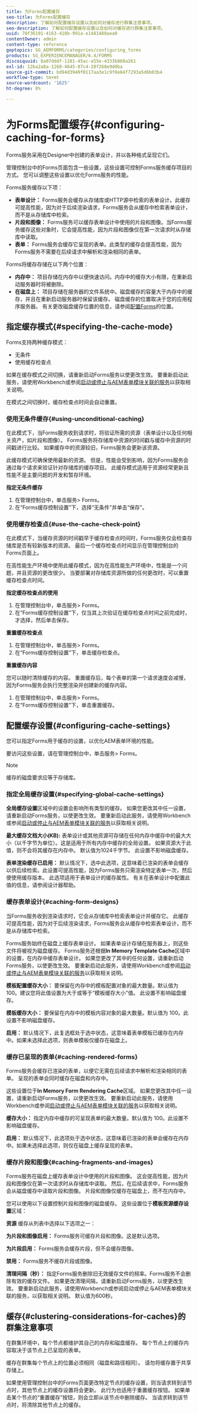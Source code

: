 ```yaml
---
title: 为Forms配置缓存
seo-title: 为Forms配置缓存
description: 了解如何配置缓存设置以及如何对缓存进行群集注意事项。
seo-description: 了解如何配置缓存设置以及如何对缓存进行群集注意事项。
uuid: 70f36191-4163-410b-991a-e1481488aea0
contentOwner: admin
content-type: reference
geptopics: SG_AEMFORMS/categories/configuring_forms
products: SG_EXPERIENCEMANAGER/6.4/FORMS
discoiquuid: 8a07dddf-1281-45ac-a55e-4333b860a261
exl-id: 12ba2a8a-1260-4645-87c4-28f268e9d0ba
source-git-commit: bd94d3949f0117aa3e1c9f0e84f7293a5d6b03b4
workflow-type: tm+mt
source-wordcount: '1625'
ht-degree: 0%

---
```


# 为Forms配置缓存{#configuring-caching-for-forms}

Forms服务采用在Designer中创建的表单设计，并以各种格式呈现它们。

管理控制台中的Forms页面包含一些设置，这些设置可控制Forms服务缓存项目的方式。 您可以调整这些设置以优化Forms服务的性能。

Forms服务缓存以下项：

* **表单设计：** Forms服务会缓存从存储库或HTTP源中检索的表单设计。此缓存可提高性能，因为对于后续渲染请求，Forms服务会从缓存中检索表单设计，而不是从存储库中检索。
* **片段和图像：** Forms服务可以缓存表单设计中使用的片段和图像。当Forms服务缓存这些对象时，它会提高性能，因为片段和图像仅在第一次请求时从存储库中读取。
* **表单：** Forms服务会缓存它呈现的表单。此类型的缓存会提高性能，因为Forms服务不需要在后续请求中解析和渲染相同的表单。

Forms将缓存存储在以下两个位置：

* **内存中：** 项目存储在内存中以便快速访问。内存中的缓存大小有限，在重新启动服务器时将被删除。
* **在磁盘上：** 项目存储在服务器的文件系统中。磁盘缓存的容量大于内存中的缓存，并且在重新启动服务器时保留该缓存。 磁盘缓存的位置取决于您的应用程序服务器。 有关更改磁盘缓存位置的信息，请参阅[配置Forms](/help/forms/using/admin-help/configuring-locations-forms.md#configuring-locations-for-forms)的位置。

## 指定缓存模式{#specifying-the-cache-mode}

Forms支持两种缓存模式：

* 无条件
* 使用缓存检查点

如果在缓存模式之间切换，请重新启动Forms服务以使更改生效。 要重新启动此服务，请使用Workbench或参阅[启动或停止与AEM表单模块关联的服务](/help/forms/using/admin-help/starting-stopping-services.md#start-or-stop-the-services-associated-with-aem-forms-modules)以获取相关说明。

在模式之间切换时，缓存检查点时间会自动重置。

### 使用无条件缓存{#using-unconditional-caching}

在此模式下，当Forms服务收到请求时，将验证所需的资源（表单设计以及任何相关资产，如片段和图像）。 Forms服务将存储库中资源的时间戳与缓存中资源的时间戳进行比较。 如果缓存中的资源较旧，Forms服务会更新该资源。

此缓存模式可确保使用最新的资源。 但是，性能会受到影响，因为Forms服务会通过每个请求来验证针对存储库的缓存项目。 此缓存模式适用于资源经常更新且性能不是主要问题的开发和暂存环境。

**指定无条件缓存**

1. 在管理控制台中，单击服务> Forms。
1. 在“Forms缓存控制设置”下，选择“无条件”并单击“保存”。

### 使用缓存检查点{#use-the-cache-check-point}

在此模式下，当缓存资源的时间戳早于缓存检查点时间时，Forms服务仅会检查存储库是否有较新版本的资源。 最后一个缓存检查点时间显示在管理控制台的Forms页面上。

在高性能生产环境中使用此缓存模式，因为在高性能生产环境中，性能是一个问题，并且资源的更改很少。 当要部署对存储库资源所做的任何更改时，可以重置缓存检查点时间。

**指定缓存检查点的使用**

1. 在管理控制台中，单击服务> Forms。
1. 在“Forms缓存控制设置”下，仅当其上次验证在缓存检查点时间之前完成时，才选择，然后单击保存。

**重置缓存检查点**

1. 在管理控制台中，单击服务> Forms。
1. 在“Forms缓存控制设置”下，单击缓存检查点。

**重置缓存内容**

您可以随时清除缓存的内容。 重置缓存后，每个表单的第一个请求速度会减慢，因为Forms服务会执行完整渲染并创建新的缓存内容。

1. 在管理控制台中，单击服务> Forms。
1. 在“Forms缓存控制设置”下，单击重置缓存。

## 配置缓存设置{#configuring-cache-settings}

您可以指定Forms用于缓存的设置，以优化AEM表单环境的性能。

要访问这些设置，请在管理控制台中，单击服务> Forms。

>[!NOTE]
>
>缓存的磁盘要求应等于存储库。

### 指定全局缓存设置{#specifying-global-cache-settings}

**全局缓存设置**&#x200B;区域中的设置会影响所有类型的缓存。 如果您更改其中任一设置，请重新启动Forms服务，以使更改生效。 要重新启动此服务，请使用Workbench或参阅[启动或停止与AEM表单模块关联的服务](/help/forms/using/admin-help/starting-stopping-services.md#start-or-stop-the-services-associated-with-aem-forms-modules)以获取相关说明。

**最大缓存文档大小(KB):** 表单设计或其他资源可存储在任何内存中缓存中的最大大小（以千字节为单位）。这是适用于所有内存中缓存的全局设置。 如果资源大于此值，则不会将其缓存在内存中。 默认值为1024千字节。 此设置不影响磁盘缓存。

**表单渲染缓存已启用：** 默认情况下，选中此选项，这意味着已渲染的表单会缓存以供后续检索。此设置可提高性能，因为Forms服务只需渲染特定表单一次，然后便使用缓存版本。 此选项适用于表单设计的缓存属性。 有关在表单设计中配置此值的信息，请参阅设计器帮助。

### 缓存表单设计{#caching-form-designs}

当Forms服务收到渲染请求时，它会从存储库中检索表单设计并缓存它。 此缓存可提高性能，因为对于后续渲染请求，Forms服务会从缓存中检索表单设计，而不是从存储库中检索。

Forms服务始终在磁盘上缓存表单设计。 如果表单设计存储在服务器上，则这些文件将被视为磁盘缓存。 Forms服务还根据&#x200B;**In Memory Template Cache**&#x200B;区域中的设置，在内存中缓存表单设计。 如果您更改了其中的任何设置，请重新启动Forms服务，以使更改生效。 要重新启动此服务，请使用Workbench或参阅[启动或停止与AEM表单模块关联的服务](/help/forms/using/admin-help/starting-stopping-services.md#start-or-stop-the-services-associated-with-aem-forms-modules)以获取相关说明。

**模板配置缓存大小：** 要保留在内存中的模板配置对象的最大数量。默认值为 100。建议您将此值设置为大于或等于“模板缓存大小”值。 此设置不影响磁盘缓存。

**模板缓存大小：** 要保留在内存中的模板内容对象的最大数量。默认值为 100。此设置不影响磁盘缓存。

**启用：** 默认情况下，此复选框处于选中状态，这意味着表单模板已缓存在内存中。如果未选择此选项，则表单模板仅缓存在磁盘上。

### 缓存已呈现的表单{#caching-rendered-forms}

Forms服务会缓存已渲染的表单，以便它无需在后续请求中解析和渲染相同的表单。 呈现的表单会同时缓存在磁盘和内存中。

这些设置位于&#x200B;**In Memory Form Rendering Cache**&#x200B;区域。 如果您更改其中任一设置，请重新启动Forms服务，以使更改生效。 要重新启动此服务，请使用Workbench或参阅[启动或停止与AEM表单模块关联的服务](/help/forms/using/admin-help/starting-stopping-services.md#start-or-stop-the-services-associated-with-aem-forms-modules)以获取相关说明。

**缓存大小：** 指定内存中缓存的可呈现表单的最大数量。默认值为 100。此设置不影响磁盘缓存。

**启用：** 默认情况下，此选项处于选中状态，这意味着已渲染的表单会缓存在内存中。如果未选择此选项，则仅在磁盘上缓存呈现的表单。

### 缓存片段和图像{#caching-fragments-and-images}

Forms服务在磁盘上缓存表单设计中使用的片段和图像。 这会提高性能，因为片段和图像仅在第一次请求时从存储库中读取。 然后，在后续请求中，Forms服务会从磁盘缓存中读取片段和图像。 片段和图像仅缓存在磁盘上，而不在内存中。

您可以使用以下设置控制片段和图像的磁盘缓存。 这些设置位于&#x200B;**模板资源缓存设置**&#x200B;区域：

**资源** 缓存从列表中选择以下选项之一：

**为片段和图像启用：** Forms服务可缓存片段和图像。这是默认选项。

**为片段启用：** Forms服务会缓存片段，但不会缓存图像。

**禁用：** Forms服务不缓存片段或图像。

**清理间隔（秒）：** 指定Forms服务删除旧无效缓存文件的频率。Forms服务不会删除有效的缓存文件。 如果更改清理间隔，请重新启动Forms服务，以使更改生效。 要重新启动此服务，请使用Workbench或参阅启动或停止与AEM表单模块关联的服务，以获取相关说明。 默认值为600秒。

## 缓存{#clustering-considerations-for-caches}的群集注意事项

在群集环境中，每个节点都维护其自己的内存和磁盘缓存。 每个节点上的缓存内容取决于该节点上已呈现的表单。

缓存在群集每个节点上的位置必须相同（磁盘和路径相同）。 请勿将缓存置于共享存储上。

如果使用管理控制台中的Forms页面更改特定节点的缓存设置，则当请求转到该节点时，其他节点上的缓存设置将会更新。 此行为也适用于重置缓存按钮。 如果单击某个节点的“重置缓存”按钮，则会立即从该节点中删除缓存。 当请求转到该节点时，将清除其他节点上的缓存。
